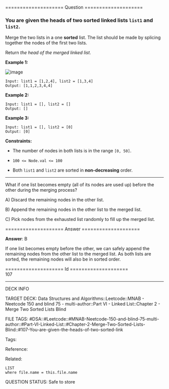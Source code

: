 ==================== Question ====================  

### You are given the heads of two sorted linked lists `list1` and `list2`.

Merge the two lists in a one **sorted** list. The list should be made by splicing together the nodes of the first two lists.

Return _the head of the merged linked list_.

**Example 1:**

![image](https://imagedelivery.net/CLfkmk9Wzy8_9HRyug4EVA/6bafdf72-dfb3-4085-9372-f34e7361d700/public)

<!-- codeblock-start -->
<pre><code>Input: list1 = [1,2,4], list2 = [1,3,4]
Output: [1,1,2,3,4,4]
</code></pre>
<!-- codeblock-end -->

**Example 2:**

<!-- codeblock-start -->
<pre><code>Input: list1 = [], list2 = []
Output: []
</code></pre>
<!-- codeblock-end -->

**Example 3:**

<!-- codeblock-start -->
<pre><code>Input: list1 = [], list2 = [0]
Output: [0]
</code></pre>
<!-- codeblock-end -->

**Constraints:**

- The number of nodes in both lists is in the range `[0, 50]`.

- `100 <= Node.val <= 100`

- Both `list1` and `list2` are sorted in **non-decreasing** order.

---

What if one list becomes empty (all of its nodes are used up) before the other during the merging process?

A) Discard the remaining nodes in the other list.

B) Append the remaining nodes in the other list to the merged list.

C) Pick nodes from the exhausted list randomly to fill up the merged list.  

==================== Answer ====================  

**Answer**: B

If one list becomes empty before the other, we can safely append the remaining nodes from the other list to the merged list. As both lists are sorted, the remaining nodes will also be in sorted order.

==================== Id ====================  
107

---

DECK INFO

TARGET DECK: Data Structures and Algorithms::Leetcode::MNAB - Neetcode 150 and blind 75 - multi-author::Part VI - Linked List::Chapter 2 - Merge Two Sorted Lists Blind

FILE TAGS: #DSA::#Leetcode::#MNAB-Neetcode-150-and-blind-75-multi-author::#Part-VI-Linked-List::#Chapter-2-Merge-Two-Sorted-Lists-Blind::#107-You-are-given-the-heads-of-two-sorted-link

Tags:

Reference:

Related:

```dataview
LIST
where file.name = this.file.name
```
QUESTION STATUS: Safe to store
